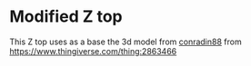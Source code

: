 # Modified Z top

This Z top uses as a base the 3d model from [conradin88](https://www.thingiverse.com/conradin88) from https://www.thingiverse.com/thing:2863466
